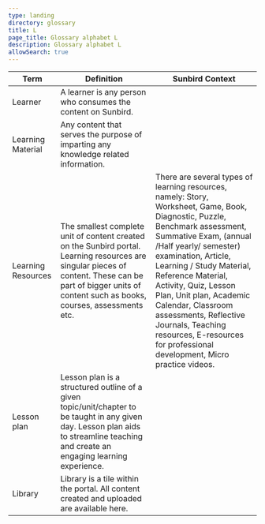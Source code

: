```yaml
---
type: landing
directory: glossary
title: L
page_title: Glossary alphabet L
description: Glossary alphabet L
allowSearch: true
---
```

Term | Definition |Sunbird Context
-----|------------|-----------------
Learner |A learner is any person who consumes the content on Sunbird. |
Learning Material |Any content that serves the purpose of imparting any knowledge related information.  |
Learning Resources  |The smallest complete unit of content created on the Sunbird portal. Learning resources are singular pieces of content. These can be part of bigger units of content such as books, courses, assessments etc. |There are several types of learning resources, namely: Story, Worksheet, Game, Book, Diagnostic, Puzzle, Benchmark assessment, Summative Exam, (annual /Half yearly/ semester) examination, Article, Learning / Study Material, Reference Material, Activity, Quiz, Lesson Plan, Unit plan, Academic Calendar, Classroom assessments, Reflective Journals, Teaching resources, E-resources for professional development, Micro practice videos.
Lesson plan |Lesson plan is a structured outline of a given topic/unit/chapter to be taught in any given day. Lesson plan aids to streamline teaching and create an engaging learning experience. | 
Library |Library is a tile within the portal. All content created and uploaded are available here.  |
